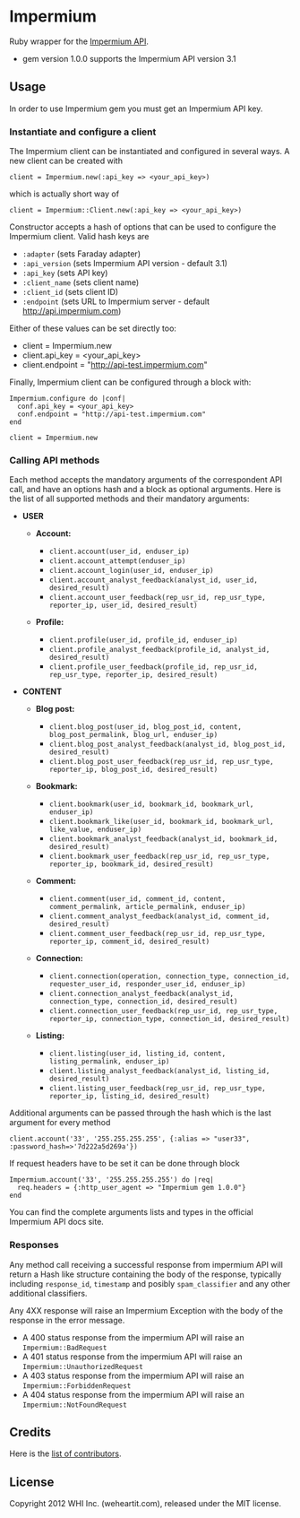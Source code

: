 # Impermium

Ruby wrapper for the [Impermium API](http://impermium.com).

* gem version 1.0.0 supports the Impermium API version 3.1

## Usage

In order to use Impermium gem you must get an Impermium API key.

### Instantiate and configure a client

The Impermium client can be instantiated and configured in several ways. A new client can be created with

    client = Impermium.new(:api_key => <your_api_key>)

which is actually short way of 

    client = Impermium::Client.new(:api_key => <your_api_key>)

Constructor accepts a hash of options that can be used to configure the Impermium client. Valid hash keys are

* `:adapter` (sets Faraday adapter)
* `:api_version` (sets Impermium API version - default 3.1)
* `:api_key` (sets API key)
* `:client_name` (sets client name)
* `:client_id` (sets client ID)
* `:endpoint` (sets URL to Impermium server - default http://api.impermium.com)

Either of these values can be set directly too:

* client = Impermium.new
* client.api_key = <your_api_key>
* client.endpoint = "http://api-test.impermium.com"

Finally, Impermium client can be configured through a block with:

    Impermium.configure do |conf|
      conf.api_key = <your_api_key>
      conf.endpoint = "http://api-test.impermium.com"
    end

    client = Impermium.new

### Calling API methods

Each method accepts the mandatory arguments of the correspondent API call, and have an options hash and a block as optional arguments. Here is the list of all supported methods and their mandatory arguments:
 
* __USER__
    + __Account:__
      - `client.account(user_id, enduser_ip)`
      - `client.account_attempt(enduser_ip)`
      - `client.account_login(user_id, enduser_ip)`
      - `client.account_analyst_feedback(analyst_id, user_id, desired_result)`
      - `client.account_user_feedback(rep_usr_id, rep_usr_type, reporter_ip, user_id, desired_result)`
      
    + __Profile:__
      - `client.profile(user_id, profile_id, enduser_ip)`
      - `client.profile_analyst_feedback(profile_id, analyst_id, desired_result)`
      - `client.profile_user_feedback(profile_id, rep_usr_id, rep_usr_type, reporter_ip, desired_result)`

* __CONTENT__
    + __Blog post:__
      - `client.blog_post(user_id, blog_post_id, content, blog_post_permalink, blog_url, enduser_ip)`
      - `client.blog_post_analyst_feedback(analyst_id, blog_post_id, desired_result)`
      - `client.blog_post_user_feedback(rep_usr_id, rep_usr_type, reporter_ip, blog_post_id, desired_result)`
  
    + __Bookmark:__
      - `client.bookmark(user_id, bookmark_id, bookmark_url, enduser_ip)`
      - `client.bookmark_like(user_id, bookmark_id, bookmark_url, like_value, enduser_ip)`
      - `client.bookmark_analyst_feedback(analyst_id, bookmark_id, desired_result)`
      - `client.bookmark_user_feedback(rep_usr_id, rep_usr_type, reporter_ip, bookmark_id, desired_result)`
      
    + __Comment:__
      - `client.comment(user_id, comment_id, content, comment_permalink, article_permalink, enduser_ip)`
      - `client.comment_analyst_feedback(analyst_id, comment_id, desired_result)`
      - `client.comment_user_feedback(rep_usr_id, rep_usr_type, reporter_ip, comment_id, desired_result)`
      
    + __Connection:__
      - `client.connection(operation, connection_type, connection_id, requester_user_id, responder_user_id, enduser_ip)`
      - `client.connection_analyst_feedback(analyst_id, connection_type, connection_id, desired_result)`
      - `client.connection_user_feedback(rep_usr_id, rep_usr_type, reporter_ip, connection_type, connection_id, desired_result)`
      
    + __Listing:__
      - `client.listing(user_id, listing_id, content, listing_permalink, enduser_ip)`
      - `client.listing_analyst_feedback(analyst_id, listing_id, desired_result)`
      - `client.listing_user_feedback(rep_usr_id, rep_usr_type, reporter_ip, listing_id, desired_result)`

Additional arguments can be passed through the hash which is the last argument for every method

    client.account('33', '255.255.255.255', {:alias => "user33", :password_hash=>'7d222a5d269a'})

If request headers have to be set it can be done through block

    Impermium.account('33', '255.255.255.255') do |req|
      req.headers = {:http_user_agent => "Impermium gem 1.0.0"}
    end

You can find the complete arguments lists and types in the official Impermium API docs site.

### Responses

Any method call receiving a successful response from impermium API will return a Hash like structure containing the body of the response, typically including `response_id`, `timestamp` and posibly `spam_classifier` and any other additional classifiers.

Any 4XX response will raise an Impermium Exception with the body of the response in the error message.

* A 400 status response from the impermium API will raise an `Impermium::BadRequest`
* A 401 status response from the impermium API will raise an `Impermium::UnauthorizedRequest`
* A 403 status response from the impermium API will raise an `Impermium::ForbiddenRequest`
* A 404 status response from the impermium API will raise an `Impermium::NotFoundRequest`

## Credits

Here is the [list of contributors](https://github.com/weheartit/impermium/contributors).

## License

Copyright 2012 WHI Inc. (weheartit.com), released under the MIT license.